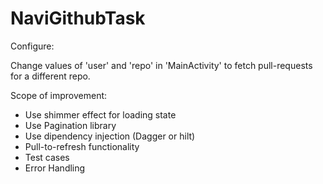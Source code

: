 # NaviGithubTask

Configure:

Change values of 'user' and 'repo' in 'MainActivity' to fetch pull-requests for a different repo.


Scope of improvement:
- Use shimmer effect for loading state
- Use Pagination library 
- Use dipendency injection (Dagger or hilt)
- Pull-to-refresh functionality
- Test cases
- Error Handling
